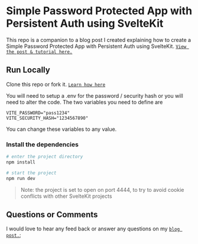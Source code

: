 # Simple Password Protected App with Persistent Auth using SvelteKit

This repo is a companion to a blog post I created explaining how to create a Simple Password Protected App with Persistent Auth using SvelteKit. [`View the post & tutorial here.`](https://jovianmoon.io/blog/sveltekit-password-protected-project)

## Run Locally

Clone this repo or fork it. [`Learn how here`](https://dev.to/ceceliacreates/how-to-clone-a-github-repository-59hg)

You will need to setup a .env for the password / security hash or you will need to alter the code. The two variables you need to define are

```
VITE_PASSWORD="pass1234"
VITE_SECURITY_HASH="1234567890"
```

You can change these variables to any value. 

### Install the dependencies
```bash
# enter the project directory
npm install

# start the project
npm run dev
```



> Note: the project is set to open on port 4444, to try to avoid cookie conflicts with other SvelteKit projects

## Questions or Comments

I would love to hear any feed back or answer any questions on my [`blog post.`](https://jovianmoon.io/blog/sveltekit-password-protected-project);
